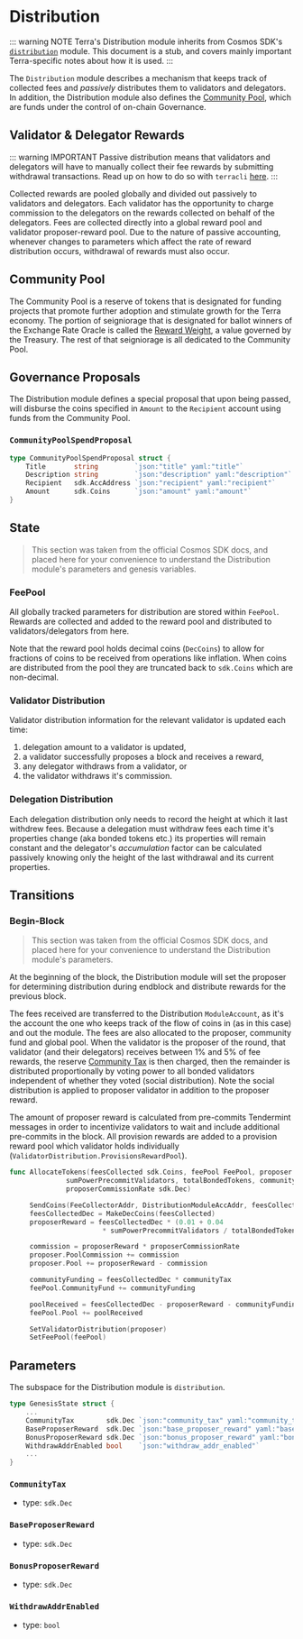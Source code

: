 # Distribution

::: warning NOTE
Terra's Distribution module inherits from Cosmos SDK's [`distribution`](https://github.com/cosmos/cosmos-sdk/tree/v0.37.4/docs/spec/distribution) module. This document is a stub, and covers mainly important Terra-specific notes about how it is used.
:::

The `Distribution` module describes a mechanism that keeps track of collected fees and _passively_ distributes them to validators and delegators. In addition, the Distribution module also defines the [Community Pool](#community-pool), which are funds under the control of on-chain Governance.

## Validator & Delegator Rewards

::: warning IMPORTANT
Passive distribution means that validators and delegators will have to manually collect their fee rewards by submitting withdrawal transactions. Read up on how to do so with `terracli` [here](node-terracli.md#distribution).
:::

Collected rewards are pooled globally and divided out passively to validators and delegators. Each validator has the opportunity to charge commission to the delegators on the rewards collected on behalf of the delegators. Fees are collected directly into a global reward pool and validator proposer-reward pool. Due to the nature of passive accounting, whenever changes to parameters which affect the rate of reward distribution occurs, withdrawal of rewards must also occur.

## Community Pool

The Community Pool is a reserve of tokens that is designated for funding projects that promote further adoption and stimulate growth for the Terra economy. The portion of seigniorage that is designated for ballot winners of the Exchange Rate Oracle is called the [Reward Weight](spec-treasury.md#reward-weight), a value governed by the Treasury. The rest of that seigniorage is all dedicated to the Community Pool.

## Governance Proposals

The Distribution module defines a special proposal that upon being passed, will disburse the coins specified in `Amount` to the `Recipient` account using funds from the Community Pool.

### `CommunityPoolSpendProposal`

```go
type CommunityPoolSpendProposal struct {
	Title       string         `json:"title" yaml:"title"`
	Description string         `json:"description" yaml:"description"`
	Recipient   sdk.AccAddress `json:"recipient" yaml:"recipient"`
	Amount      sdk.Coins      `json:"amount" yaml:"amount"`
}
```

## State

> This section was taken from the official Cosmos SDK docs, and placed here for your convenience to understand the Distribution module's parameters and genesis variables.

### FeePool

All globally tracked parameters for distribution are stored within
`FeePool`. Rewards are collected and added to the reward pool and
distributed to validators/delegators from here.

Note that the reward pool holds decimal coins (`DecCoins`) to allow
for fractions of coins to be received from operations like inflation.
When coins are distributed from the pool they are truncated back to
`sdk.Coins` which are non-decimal.

### Validator Distribution

Validator distribution information for the relevant validator is updated each time:

1.  delegation amount to a validator is updated,
2.  a validator successfully proposes a block and receives a reward,
3.  any delegator withdraws from a validator, or
4.  the validator withdraws it's commission.

### Delegation Distribution

Each delegation distribution only needs to record the height at which it last
withdrew fees. Because a delegation must withdraw fees each time it's
properties change (aka bonded tokens etc.) its properties will remain constant
and the delegator's _accumulation_ factor can be calculated passively knowing
only the height of the last withdrawal and its current properties.

## Transitions

### Begin-Block

> This section was taken from the official Cosmos SDK docs, and placed here for your convenience to understand the Distribution module's parameters.

At the beginning of the block, the Distribution module will set the proposer for determining distribution during endblock and distribute rewards for the previous block.

The fees received are transferred to the Distribution `ModuleAccount`, as it's the account the one who keeps track of the flow of coins in (as in this case) and out the module. The fees are also allocated to the proposer, community fund and global pool. When the validator is the proposer of the round, that validator (and their delegators) receives between 1% and 5% of fee rewards, the reserve [Community Tax](#communitytax) is then charged, then the remainder is distributed proportionally by voting power to all bonded validators independent of whether they voted (social distribution). Note the social distribution is applied to proposer validator in addition to the proposer reward.

The amount of proposer reward is calculated from pre-commits Tendermint messages in order to incentivize validators to wait and include additional pre-commits in the block. All provision rewards are added to a provision reward pool which validator holds individually (`ValidatorDistribution.ProvisionsRewardPool`).

```go
func AllocateTokens(feesCollected sdk.Coins, feePool FeePool, proposer ValidatorDistribution,
              sumPowerPrecommitValidators, totalBondedTokens, communityTax,
              proposerCommissionRate sdk.Dec)

     SendCoins(FeeCollectorAddr, DistributionModuleAccAddr, feesCollected)
     feesCollectedDec = MakeDecCoins(feesCollected)
     proposerReward = feesCollectedDec * (0.01 + 0.04
                       * sumPowerPrecommitValidators / totalBondedTokens)

     commission = proposerReward * proposerCommissionRate
     proposer.PoolCommission += commission
     proposer.Pool += proposerReward - commission

     communityFunding = feesCollectedDec * communityTax
     feePool.CommunityFund += communityFunding

     poolReceived = feesCollectedDec - proposerReward - communityFunding
     feePool.Pool += poolReceived

     SetValidatorDistribution(proposer)
     SetFeePool(feePool)
```

## Parameters

The subspace for the Distribution module is `distribution`.

```go
type GenesisState struct {
	...
	CommunityTax        sdk.Dec `json:"community_tax" yaml:"community_tax"`
	BaseProposerReward	sdk.Dec `json:"base_proposer_reward" yaml:"base_proposer_reward"`
	BonusProposerReward	sdk.Dec	`json:"bonus_proposer_reward" yaml:"bonus_proposer_reward"`
	WithdrawAddrEnabled bool 	`json:"withdraw_addr_enabled"`
	...
}
```

### `CommunityTax`

- type: `sdk.Dec`

### `BaseProposerReward`

- type: `sdk.Dec`

### `BonusProposerReward`

- type: `sdk.Dec`

### `WithdrawAddrEnabled`

- type: `bool`
